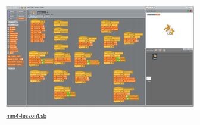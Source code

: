 
![Main Image](images/mightymouse-scratch-Screenshot_2019-04-19_21-34-49.png)


[mm4-lesson1.sb](mm4-lesson1.sb)